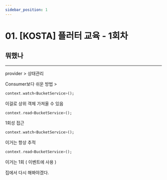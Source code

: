```yaml
---
sidebar_position: 1
---
```


# 01. [KOSTA] 플러터 교육 - 1회차


## 뭐했나
---

provider > 상태관리

Consumer보다 쉬운 방법 > 

```dart
context.watch<BucketService>();
```

 이걸로 상위 객체 가져올 수 있음

```dart
context.read<BucketService>();
```
1회성 접근


```dart
context.watch<BucketService>();
```
이거는 항상 추적
```dart
context.read<BucketService>(); 
```


이거는 1회 ( 이벤트에 사용 )


집에서 다시 해봐야겠다.
